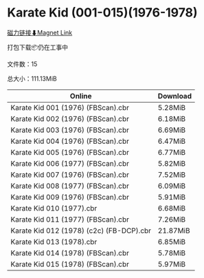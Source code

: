 # Karate Kid (001-015)(1976-1978)

[磁力链接⬇Magnet Link](magnet:?xt=urn:btih:0ec128a1adc539bae2aa76dc966da80e8223b243&dn=Karate%20Kid%20%28001-015%29%281976-1978%29)

打包下载📦仍在工事中

文件数：15

总大小：111.13MiB

Online | Download
--- | ---
Karate Kid 001 (1976) (FBScan).cbr | 5.28MiB
Karate Kid 002 (1976) (FBScan).cbr | 6.18MiB
Karate Kid 003 (1976) (FBScan).cbr | 6.69MiB
Karate Kid 004 (1976) (FBScan).cbr | 6.47MiB
Karate Kid 005 (1976) (FBScan).cbr | 6.77MiB
Karate Kid 006 (1977) (FBScan).cbr | 5.82MiB
Karate Kid 007 (1976) (FBScan).cbr | 7.52MiB
Karate Kid 008 (1977) (FBScan).cbr | 6.09MiB
Karate Kid 009 (1976) (FBScan).cbr | 5.91MiB
Karate Kid 010 (1977).cbr | 6.68MiB
Karate Kid 011 (1977) (FBScan).cbr | 7.26MiB
Karate Kid 012 (1978) (c2c) (FB-DCP).cbr | 21.87MiB
Karate Kid 013 (1978).cbr | 6.85MiB
Karate Kid 014 (1978) (FBScan).cbr | 5.78MiB
Karate Kid 015 (1978) (FBScan).cbr | 5.97MiB